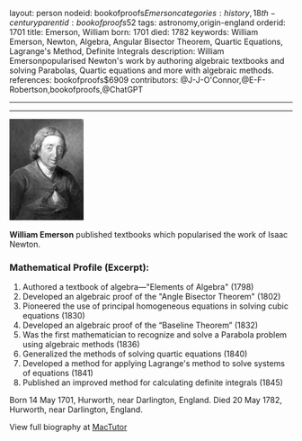 layout: person
nodeid: bookofproofs$Emerson
categories: history,18th-century
parentid: bookofproofs$52
tags: astronomy,origin-england
orderid: 1701
title: Emerson, William
born: 1701
died: 1782
keywords: William Emerson, Newton, Algebra, Angular Bisector Theorem, Quartic Equations, Lagrange's Method, Definite Integrals
description: William Emersonpopularised Newton's work by authoring algebraic textbooks and solving Parabolas, Quartic equations and more with algebraic methods.
references: bookofproofs$6909
contributors: @J-J-O'Connor,@E-F-Robertson,bookofproofs,@ChatGPT

---



---

![Emerson.jpg](https://github.com/bookofproofs/bookofproofs.github.io/blob/main/_sources/_assets/images/portraits/Emerson.jpg?raw=true)

**William Emerson** published textbooks which popularised the work of Isaac Newton.

### Mathematical Profile (Excerpt):
1. Authored a textbook of algebra—"Elements of Algebra" (1798)
2. Developed an algebraic proof of the "Angle Bisector Theorem" (1802)
3. Pioneered the use of principal homogeneous equations in solving cubic equations (1830)
4. Developed an algebraic proof of the “Baseline Theorem” (1832)
5. Was the first mathematician to recognize and solve a Parabola problem using algebraic methods (1836)
6. Generalized the methods of solving quartic equations (1840)
7. Developed a method for applying Lagrange's method to solve systems of equations (1841)
8. Published an improved method for calculating definite integrals (1845)

Born 14 May 1701, Hurworth, near Darlington, England. Died 20 May 1782, Hurworth, near Darlington, England.

View full biography at [MacTutor](https://mathshistory.st-andrews.ac.uk/Biographies/Emerson/)
